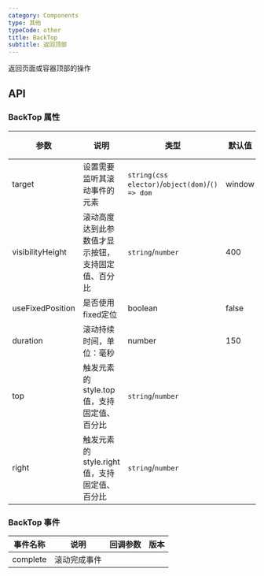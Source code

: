 ```yaml
---
category: Components
type: 其他
typeCode: other
title: BackTop
subtitle: 返回顶部
---
```


返回页面或容器顶部的操作

## API

### BackTop 属性

| 参数                | 说明                        | 类型                                              | 默认值    | 版本 |
|-------------------|---------------------------|-------------------------------------------------|--------| --- |
| target            | 设置需要监听其滚动事件的元素            | `string(css elector)`/`object(dom)`/`() => dom` | window |  |
| visibilityHeight  | 滚动高度达到此参数值才显示按钮，支持固定值、百分比 | `string`/`number`                               | 400    |  |
| useFixedPosition  | 是否使用fixed定位               | boolean                                         | false  |  |
| duration          | 滚动持续时间，单位：毫秒              | number                                          | 150    |  |
| top               | 触发元素的 style.top 值，支持固定值、百分比                    | `string`/`number`                               |  |  |
| right             | 触发元素的 style.right 值，支持固定值、百分比                    | `string`/`number`                               |  |  |


### BackTop 事件

| 事件名称   | 说明     | 回调参数       | 版本    |
|--------|--------|----------------|-------|
| complete  | 滚动完成事件 |   |       |
